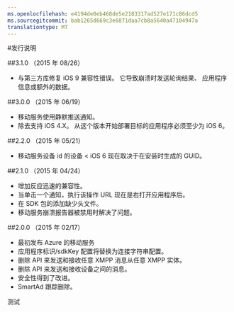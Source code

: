 ```yaml
---
ms.openlocfilehash: e4194de0eb468de5e2183317ad527e171c86dcd5
ms.sourcegitcommit: bab1265d669c3e6871daa7cb8a5640a47104947a
translationtype: MT
---
```

<properties
    pageTitle="Azure 移动接洽 iOS SDK 发行说明"
    description="最新的更新和 iOS Azure 移动接洽的 SDK 的过程"
    services="mobile-engagement"
    documentationCenter="mobile"
    authors="MehrdadMzfr"
    manager="dwrede"
    editor="" />

<tags
    ms.service="mobile-engagement"
    ms.workload="mobile"
    ms.tgt_pltfrm="mobile-ios"
    ms.devlang="objective-c"
    ms.topic="article"
    ms.date="08/05/2015"
    ms.author="MehrdadMzfr" />

#发行说明

##3.1.0 （2015 年 08/26）

-   与第三方库修复 iOS 9 兼容性错误。 它导致崩溃时发送轮询结果、 应用程序信息或额外的数据。

##3.0.0 （2015 年 06/19）

-   移动服务使用静默推送通知。
-   除去支持 iOS 4.X。 从这个版本开始部署目标的应用程序必须至少为 iOS 6。

##2.2.0 （2015 年 05/21）

-   移动服务设备 id 的设备 < iOS 6 现在取决于在安装时生成的 GUID。

##2.1.0 （2015 年 04/24）

-   增加反应迅速的兼容性。
-   当单击一个通知，执行该操作 URL 现在是右打开应用程序后。
-   在 SDK 包的添加缺少头文件。
-   移动服务崩溃报告器被禁用时解决了问题。

##2.0.0 （2015 年 02/17）

-   最初发布 Azure 的移动服务
-   应用程序标识/sdkKey 配置将替换为连接字符串配置。
-   删除 API 来发送和接收任意 XMPP 消息从任意 XMPP 实体。
-   删除 API 来发送和接收设备之间的消息。
-   安全性得到了改进。
-   SmartAd 跟踪删除。

测试
